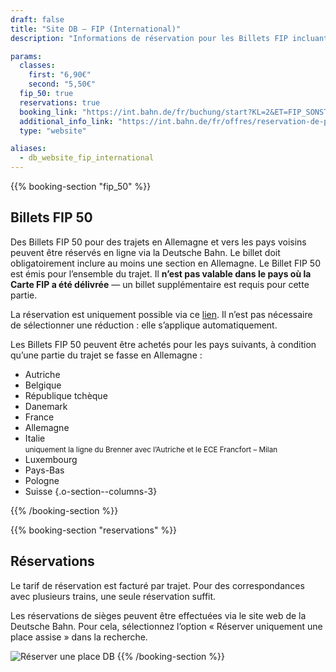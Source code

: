 ```yaml
---
draft: false
title: "Site DB – FIP (International)"
description: "Informations de réservation pour les Billets FIP incluant une section en Allemagne."

params:
  classes:
    first: "6,90€"
    second: "5,50€"
  fip_50: true
  reservations: true
  booking_link: "https://int.bahn.de/fr/buchung/start?KL=2&ET=FIP_SONSTIGE"
  additional_info_link: "https://int.bahn.de/fr/offres/reservation-de-places-assises"
  type: "website"

aliases:
  - db_website_fip_international
---
```


{{% booking-section "fip_50" %}}

## Billets FIP 50

Des Billets FIP 50 pour des trajets en Allemagne et vers les pays voisins peuvent être réservés en ligne via la Deutsche Bahn. Le billet doit obligatoirement inclure au moins une section en Allemagne. Le Billet FIP 50 est émis pour l’ensemble du trajet. Il **n’est pas valable dans le pays où la Carte FIP a été délivrée** — un billet supplémentaire est requis pour cette partie.

La réservation est uniquement possible via ce [lien](https://int.bahn.de/fr/buchung/start?KL=2&ET=FIP_SONSTIGE). Il n’est pas nécessaire de sélectionner une réduction : elle s’applique automatiquement.

Les Billets FIP 50 peuvent être achetés pour les pays suivants, à condition qu’une partie du trajet se fasse en Allemagne :

<!-- prettier-ignore -->
- Autriche
- Belgique
- République tchèque
- Danemark
- France
- Allemagne
- Italie \
  <small>uniquement la ligne du Brenner avec l’Autriche et le ECE Francfort – Milan</small>
- Luxembourg
- Pays-Bas
- Pologne
- Suisse
{.o-section--columns-3}

{{% /booking-section %}}

{{% booking-section "reservations" %}}

## Réservations

Le tarif de réservation est facturé par trajet. Pour des correspondances avec plusieurs trains, une seule réservation suffit.

Les réservations de sièges peuvent être effectuées via le site web de la Deutsche Bahn. Pour cela, sélectionnez l’option « Réserver uniquement une place assise » dans la recherche.

![Réserver une place DB](db_reservation.webp)
{{% /booking-section %}}

